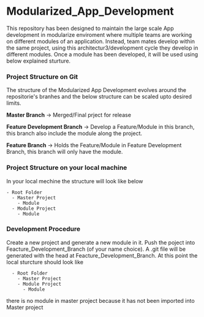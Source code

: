 # Modularized_App_Development

This repository has been designed to maintain the large scale App development in modularize enviroment where multiple teams are working on different modules of an application. Instead, team mates develop within the same project, using this architectur3/development cycle they develop in different modules. Once a module has been developed, it will be used using below explained sturture.

### Project Structure on Git
The structure of the Modularized App Development evolves around the repositorie's branhes and the below structure can be scaled upto desired limits.

**Master Branch** -> Merged/Final prject for release 

**Feature Development Branch** -> Develop a Feature/Module in this branch, this branch also include the module along the project.

**Feature Branch** -> Holds the Feature/Module in Feature Development Branch, this branch will only have the module.


### Project Structure on your local machine
In your local mechine the structure will look like below

    - Root Folder
      - Master Project
        - Module 
      - Module Project
        - Module

### Development Procedure
Create a new project and generate a new module in it. Push the poject into Feacture_Development_Branch (of your name choice). A .git file will be generated with the head at Feacture_Development_Branch. At this point the local sturcture should look like
      
      - Root Folder
        - Master Project
        - Module Project
          - Module

there is no module in master project because it has not been imported into Master project

